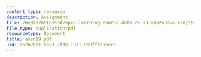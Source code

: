 ```yaml
---
content_type: resource
description: Assignment.
file: /media/https%3A/open-learning-course-data-rc.s3.amazonaws.com/15-988-system-dynamics-self-study-fall-1998-spring-1999/c62b20a15e837fdb19319a9fffe96eca_assn19.pdf
file_type: application/pdf
resourcetype: Document
title: assn19.pdf
uid: c62b20a1-5e83-7fdb-1931-9a9fffe96eca
---
```

